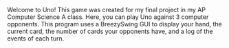 Welcome to Uno! 
This game was created for my final project in my AP Computer Science A class. 
Here, you can play Uno against 3 computer opponents.
This program uses a BreezySwing GUI to display your hand, the current card, the number of cards your opponents have, and a log of the events of each turn.
